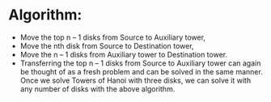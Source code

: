 # Algorithm:
- Move the top n – 1 disks from Source to Auxiliary tower,
- Move the nth disk from Source to Destination tower,
- Move the n – 1 disks from Auxiliary tower to Destination tower.
- Transferring the top n – 1 disks from Source to Auxiliary tower can again be thought of as a fresh problem and can be solved in the same manner. Once we solve Towers of Hanoi with three disks, we can solve it with any number of disks with the above algorithm.
